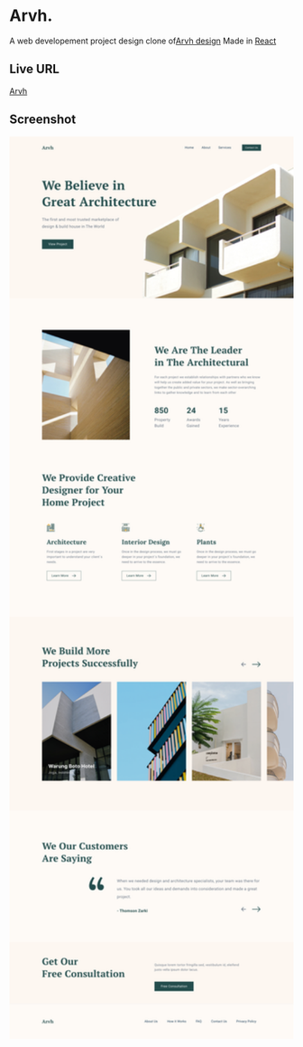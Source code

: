 # Arvh.
A web developement project design clone of[Arvh design](https://dribbble.com/shots/15687889-Architecture-Landing-Page)
Made in [React](https://dribbble.com/shots/15687889-Architecture-Landing-Page)

## Live URL 
[Arvh](https://arvh.netlify.app/)

## Screenshot 
<img src="src/assets/images/arvhLandingPage.png"  width="900">